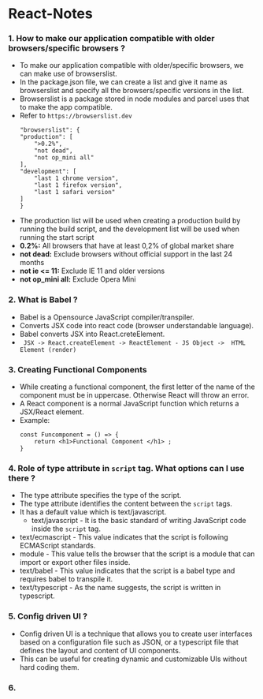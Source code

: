 # React-Notes

### 1. How to make our application compatible with older browsers/specific browsers ?
 - To make our application compatible with older/specific browsers, we can make use of  browserslist. 
 - In the package.json file, we can create a list and give it name as browserslist  and specify all the browsers/specific  versions in the list. 
 - Browserslist is a package stored in node modules and parcel uses that to make the app compatible. 
 - Refer to  `https://browserslist.dev`
    ```
    "browserslist": {
    "production": [
        ">0.2%",
        "not dead",
        "not op_mini all"
    ],
    "development": [
        "last 1 chrome version",
        "last 1 firefox version",
        "last 1 safari version"
    ]
    }
    ```
 - The production list will be used when creating a production build by running the build script, and the development list will be used when running the start script
 - **0.2%:** All browsers that have at least 0,2% of global market share
 - **not dead:** Exclude browsers without official support in the last 24 months
 - **not ie <= 11:** Exclude IE 11 and older versions
 - **not op_mini all:** Exclude Opera Mini

### 2. What is Babel ?
- Babel is a Opensource JavaScript compiler/transpiler.
- Converts JSX code into react code (browser understandable language).
- Babel converts JSX into React.creteElement.
- ` JSX -> React.createElement -> ReactElement - JS Object -> 
 HTML Element (render)`

 ### 3. Creating Functional Components 
 - While creating a functional component, the first letter of the name of the component must be in uppercase. Otherwise React will throw an error. 
 - A React component is a normal JavaScript function which returns a JSX/React element. 
 - Example: 
    ```
    const Funcomponent = () => {
        return <h1>Functional Component </h1> ;
    }
    ```

### 4.  Role of type attribute in `script` tag. What options can I use there ? 
 - The type attribute specifies the type of the script. 
 - The type attribute identifies the content between the 
    `script` tags. 
 - It has a default value which is  text/javascript. 
    - text/javascript - It is the basic standard of writing 
 JavaScript code inside the `script` tag. 
- text/ecmascript - This value indicates that the script is following ECMAScript standards. 
- module - This value tells the browser that the script is a module that can import or export other files inside. 
- text/babel - This value indicates that the script is a babel type and requires babel to transpile it. 
- text/typescript - As the name suggests, the script is 
 written in typescript.

### 5. Config driven UI ?
- Config driven UI is a technique that allows you to create user interfaces based on a configuration file such as JSON, or a typescript file that defines the layout and content of UI components. 
- This can be useful for creating dynamic and customizable UIs without hard coding them.

### 6. 